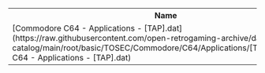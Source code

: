 <table>
<tr><th>Name</th><th>Size</th></tr>
<tr><td>[Commodore C64 - Applications - [TAP].dat](https://raw.githubusercontent.com/open-retrogaming-archive/dat-catalog/main/root/basic/TOSEC/Commodore/C64/Applications/[TAP]/Commodore C64 - Applications - [TAP].dat)</td><td>38598</td></tr>
</table>
